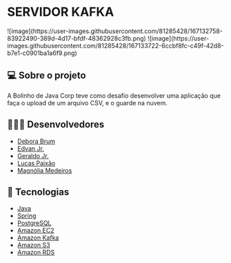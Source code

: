 <h1>
  SERVIDOR KAFKA
</h1>
![image](https://user-images.githubusercontent.com/81285428/167132758-83922490-389d-4d17-bfdf-48362928c3fb.png)
![image](https://user-images.githubusercontent.com/81285428/167133722-6ccbf8fc-c49f-42d8-b7e1-c0901ba1a6f9.png)


## 💻 Sobre o projeto

A Bolinho de Java Corp teve como desafio desenvolver uma aplicação que faça o upload de um arquivo CSV, e o guarde na nuvem.

## 👨🏻‍💻 Desenvolvedores

- [Debora Brum](https://github.com/DeboraBrum)
- [Edvan Jr.](https://github.com/Edvan-Jr)
- [Geraldo Jr.](https://github.com/GeraldinJr)
- [Lucas Paixão](https://github.com/lucasfpds)
- [Magnólia Medeiros](https://github.com/magnoliamedeiros)

## 🚀 Tecnologias

- [Java](https://www.java.com/pt-BR/)
- [Spring](https://spring.io/)
- [PostgreSQL](https://www.postgresql.org/)
- [Amazon EC2](https://aws.amazon.com/pt/ec2/)
- [Amazon Kafka](https://aws.amazon.com/pt/msk/)
- [Amazon S3](https://aws.amazon.com/pt/s3/)
- [Amazon RDS](https://aws.amazon.com/pt/rds/)
